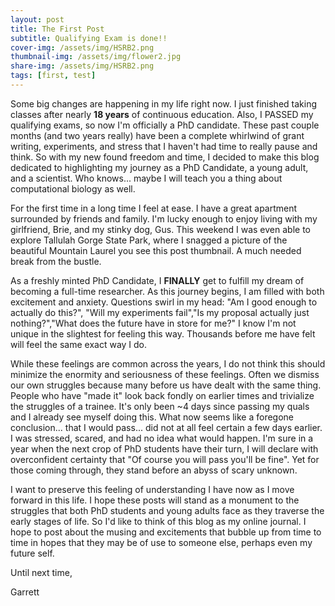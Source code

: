 ```yaml
---
layout: post
title: The First Post
subtitle: Qualifying Exam is done!!
cover-img: /assets/img/HSRB2.png
thumbnail-img: /assets/img/flower2.jpg
share-img: /assets/img/HSRB2.png
tags: [first, test]
---
```


Some big changes are happening in my life right now. I just finished taking classes after nearly **18 years** of continuous education. Also, I PASSED my qualifying exams, so now I'm officially a PhD candidate. These past couple months (and two years really) have been a complete whirlwind of grant writing, experiments, and stress that I haven't had time to really pause and think. So with my new found freedom and time, I decided to make this blog dedicated to highlighting my journey as a PhD Candidate, a young adult, and a scientist. Who knows... maybe I will teach you a thing about computational biology as well.

For the first time in a long time I feel at ease. I have a great apartment surrounded by friends and family. I'm lucky enough to enjoy living with my girlfriend, Brie, and my stinky dog, Gus. This weekend I was even able to explore Tallulah Gorge State Park, where I snagged a picture of the beautiful Mountain Laurel you see this post thumbnail. A much needed break from the bustle.

As a freshly minted PhD Candidate, I **FINALLY** get to fulfill my dream of becoming a full-time researcher. As this journey begins, I am filled with both excitement and anxiety. Questions swirl in my head: "Am I good enough to actually do this?", "Will my experiments fail","Is my proposal actually just nothing?","What does the future have in store for me?" I know I'm not unique in the slightest for feeling this way. Thousands before me have felt will feel the same exact way I do. 

While these feelings are common across the years, I do not think this should minimize the enormity and seriousness of these feelings. Often we dismiss our own struggles because many before us have dealt with the same thing. People who have "made it" look back fondly on earlier times and trivialize the struggles of a trainee. It's only been ~4 days since passing my quals and I already see myself doing this. What now seems like a foregone conclusion... that I would pass... did not at all feel certain a few days earlier. I was stressed, scared, and had no idea what would happen. I'm sure in a year when the next crop of PhD students have their turn, I will declare with overconfident certainty that "Of course you will pass you'll be fine". Yet for those coming through, they stand before an abyss of scary unknown. 

I want to preserve this feeling of understanding I have now as I move forward in this life. I hope these posts will stand as a monument to the struggles that both PhD students and young adults face as they traverse the early stages of life. So I'd like to think of this blog as my online journal. I hope to post about the musing and excitements that bubble up from time to time in hopes that they may be of use to someone else, perhaps even my future self.

Until next time,

Garrett

